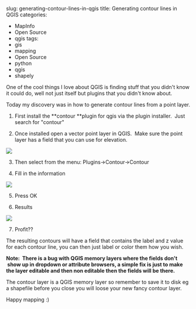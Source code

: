slug: generating-contour-lines-in-qgis
title: Generating contour lines in QGIS
categories:
- MapInfo
- Open Source
- qgis
tags:
- gis
- mapping
- Open Source
- python
- qgis
- shapely

One of the cool things I love about QGIS is finding stuff that you didn't know it could do, well not just itself but plugins that you didn't know about.

Today my discovery was in how to generate contour lines from a point layer.



	
  1. First install the **contour **plugin for qgis via the plugin installer.  Just search for "contour"

	
  2. Once installed open a vector point layer in QGIS.  Make sure the point layer has a field that you can use for elevation.

[![](http://woostuff.files.wordpress.com/2011/02/points.png)](http://woostuff.files.wordpress.com/2011/02/points.png)

	
  3. Then select from the menu: Plugins->Contour->Contour

	
  4. Fill in the information

[![](http://woostuff.files.wordpress.com/2011/02/form.png)](http://woostuff.files.wordpress.com/2011/02/form.png)

	
  5. Press OK

	
  6. Results

[![](http://woostuff.files.wordpress.com/2011/02/results.png)](http://woostuff.files.wordpress.com/2011/02/results.png)

	
  7. Profit??


The resulting contours will have a field that contains the label and z value for each contour line, you can then just label or color them how you wish.

**Note:  There is a bug with QGIS memory layers where the fields don't  show up in dropdown or attribute browsers, a simple fix is just to make the layer editable and then non editable then the fields will be there.**

The contour layer is a QGIS memory layer so remember to save it to disk eg a shapefile before you close you will loose your new fancy contour layer.

Happy mapping :)
